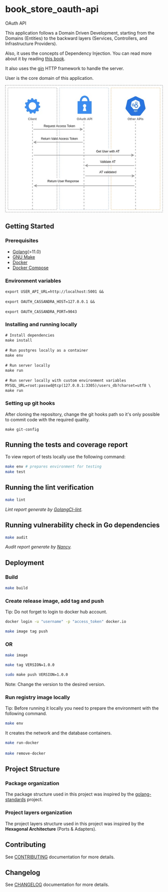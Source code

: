 # book_store_oauth-api
OAuth API

This application follows a Domain Driven Development, starting from the Domains (Entities)
to the backward layers (Services, Controllers, and Infrastructure Providers).

Also, it uses the concepts of Dependency Injection. You can read more about it by reading [this book](https://www.packtpub.com/product/hands-on-dependency-injection-in-go/9781789132762).

It also uses the [gin](https://github.com/gin-gonic/gin) HTTP framework to handle the server.

User is the core domain of this application.

![alt text](./doc/images/microservicesDiagram.jpg?raw=true)


## Getting Started

### Prerequisites

- [Golang](http://golang.org/)(>11.0)
- [GNU Make](https://www.gnu.org/software/make/)
- [Docker](http://docker.com)
- [Docker Compose](https://docs.docker.com/compose/install/)


### Environment variables

```
export USER_API_URL=http://localhost:5001 &&

export OAUTH_CASSANDRA_HOST=127.0.0.1 &&

export OAUTH_CASSANDRA_PORT=9043
```


### Installing and running locally
```shell script
# Install dependencies
make install

# Run postgres locally as a container
make env

# Run server locally
make run

# Run server locally with custom environment variables
MYSQL_URL=root:passwd@tcp(127.0.0.1:3305)/users_db?charset=utf8 \
make run
```

### Setting up git hooks

After cloning the repository, change the git hooks path so it's only possible to commit code with the required quality.

```shell script
make git-config
```

## Running the tests and coverage report

To view report of tests locally use the following command:

```bash
make env # prepares environment for testing
make test
```

## Running the lint verification

```bash
make lint
```
_Lint report generate by [GolangCI-lint](https://github.com/golangci/golangci-lint)._

## Running vulnerability check in Go dependencies
```bash
make audit
```
_Audit report generate by [Nancy](https://github.com/sonatype-nexus-community/nancy)._


## Deployment

### Build

```bash
make build
```

### Create release image, add tag and push

Tip: Do not forget to login to docker hub account.
```bash
docker login -u "username" -p "access_token" docker.io
```

```bash
make image tag push
```

### OR

```bash
make image
```
```bash
make tag VERSION=1.0.0
```
```bash
sudo make push VERSION=1.0.0
```

Note: Change the version to the desired version.

### Run registry image locally

Tip: Before running it locally you need to prepare the environment with the following command.
```bash
make env
```
It creates the network and the database containers.

```bash
make run-docker

make remove-docker
```

## Project Structure

### Package organization

The package structure used in this project was inspired by the [golang-standards](https://github.com/golang-standards/project-layout) project.

### Project layers organization

The project layers structure used in this project was inspired by the **Hexagonal Architecture** (Ports & Adapters).


## Contributing
See [CONTRIBUTING](CONTRIBUTING.md) documentation for more details.


## Changelog
See [CHANGELOG](CHANGELOG.md) documentation for more details.
